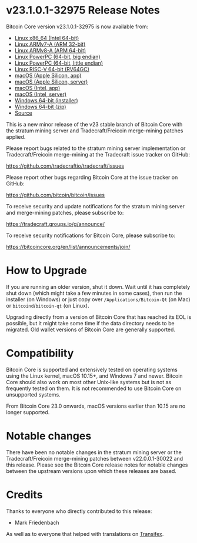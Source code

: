v23.1.0.1-32975 Release Notes
=============================

Bitcoin Core version v23.1.0.1-32975 is now available from:

  * [Linux x86_64 (Intel 64-bit)](https://s3.amazonaws.com/in.freico.stable/bitcoin-v23.1.0.1-32975-x86_64-linux-gnu.tar.gz)
  * [Linux ARMv7-A (ARM 32-bit)](https://s3.amazonaws.com/in.freico.stable/bitcoin-v23.1.0.1-32975-arm-linux-gnueabihf.tar.gz)
  * [Linux ARMv8-A (ARM 64-bit)](https://s3.amazonaws.com/in.freico.stable/bitcoin-v23.1.0.1-32975-aarch64-linux-gnu.tar.gz)
  * [Linux PowerPC (64-bit, big endian)](https://s3.amazonaws.com/in.freico.stable/bitcoin-v23.1.0.1-32975-powerpc64-linux-gnu.tar.gz)
  * [Linux PowerPC (64-bit, little endian)](https://s3.amazonaws.com/in.freico.stable/bitcoin-v23.1.0.1-32975-powerpc64le-linux-gnu.tar.gz)
  * [Linux RISC-V 64-bit (RV64GC)](https://s3.amazonaws.com/in.freico.stable/bitcoin-v23.1.0.1-32975-riscv64-linux-gnu.tar.gz)
  * [macOS (Apple Silicon, app)](https://s3.amazonaws.com/in.freico.stable/bitcoin-v23.1.0.1-32975-arm64-apple-darwin.dmg)
  * [macOS (Apple Silicon, server)](https://s3.amazonaws.com/in.freico.stable/bitcoin-v23.1.0.1-32975-arm64-apple-darwin.tar.gz)
  * [macOS (Intel, app)](https://s3.amazonaws.com/in.freico.stable/bitcoin-v23.1.0.1-32975-x86_64-apple-darwin.dmg)
  * [macOS (Intel, server)](https://s3.amazonaws.com/in.freico.stable/bitcoin-v23.1.0.1-32975-x86_64-apple-darwin.tar.gz)
  * [Windows 64-bit (installer)](https://s3.amazonaws.com/in.freico.stable/bitcoin-v23.1.0.1-32975-win64-setup.exe)
  * [Windows 64-bit (zip)](https://s3.amazonaws.com/in.freico.stable/bitcoin-v23.1.0.1-32975-win64.zip)
  * [Source](https://github.com/tradecraftio/tradecraft/archive/bitcoin-v23.1.0.1-32975.zip)

This is a new minor release of the v23 stable branch of Bitcoin Core with the
stratum mining server and Tradecraft/Freicoin merge-mining patches applied.

Please report bugs related to the stratum mining server implementation or
Tradecraft/Freicoin merge-mining at the Tradecraft issue tracker on GitHub:

  <https://github.com/tradecraftio/tradecraft/issues>

Please report other bugs regarding Bitcoin Core at the issue tracker on GitHub:

  <https://github.com/bitcoin/bitcoin/issues>

To receive security and update notifications for the stratum mining server and
merge-mining patches, please subscribe to:

  <https://tradecraft.groups.io/g/announce/>

To receive security notifications for Bitcoin Core, please subscribe to:

  <https://bitcoincore.org/en/list/announcements/join/>

How to Upgrade
==============

If you are running an older version, shut it down.  Wait until it has completely
shut down (which might take a few minutes in some cases), then run the installer
(on Windows) or just copy over `/Applications/Bitcoin-Qt` (on Mac) or
`bitcoind`/`bitcoin-qt` (on Linux).

Upgrading directly from a version of Bitcoin Core that has reached its EOL is
possible, but it might take some time if the data directory needs to be
migrated.  Old wallet versions of Bitcoin Core are generally supported.

Compatibility
=============

Bitcoin Core is supported and extensively tested on operating systems using the
Linux kernel, macOS 10.15+, and Windows 7 and newer.  Bitcoin Core should also
work on most other Unix-like systems but is not as frequently tested on them.
It is not recommended to use Bitcoin Core on unsupported systems.

From Bitcoin Core 23.0 onwards, macOS versions earlier than 10.15 are no longer
supported.

Notable changes
===============

There have been no notable changes in the stratum mining server or the
Tradecraft/Freicoin merge-mining patches between v22.0.0.1-30022 and this
release.  Please see the Bitcoin Core release notes for notable changes between
the upstream versions upon which these releases are based.

Credits
=======

Thanks to everyone who directly contributed to this release:

- Mark Friedenbach

As well as to everyone that helped with translations on
[Transifex](https://www.transifex.com/tradecraft/freicoin-1/).
